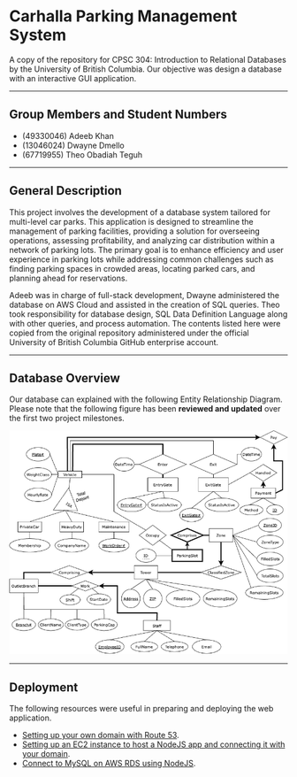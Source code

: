 # Carhalla Parking Management System

A copy of the repository for CPSC 304: Introduction to Relational Databases by the University of British Columbia. Our objective was design a database with an interactive GUI application.

---

## Group Members and Student Numbers

- (49330046) Adeeb Khan
- (13046024) Dwayne Dmello
- (67719955) Theo Obadiah Teguh

---

## General Description

This project involves the development of a database system tailored for multi-level car parks. This application is designed to streamline the management of parking facilities, providing a solution for overseeing operations, assessing profitability, and analyzing car distribution within a network of parking lots. The primary goal is to enhance efficiency and user experience in parking lots while addressing common challenges such as finding parking spaces in crowded areas, locating parked cars, and planning ahead for reservations.

Adeeb was in charge of full-stack development, Dwayne administered the database on AWS Cloud and assisted in the creation of SQL queries. Theo took responsibility for database design, SQL Data Definition Language along with other queries, and process automation. The contents listed here were copied from the original repository administered under the official University of British Columbia GitHub enterprise account.

---

## Database Overview

Our database can explained with the following Entity Relationship Diagram. Please note that the following figure has been **reviewed and updated** over the first two project milestones.

![Project_ERD](./Figures/ERD.drawio.png)

---

## Deployment

The following resources were useful in preparing and deploying the web application.
- [Setting up your own domain with Route 53](https://www.youtube.com/watch?v=jDz4j_kkyLA).
- [Setting up an EC2 instance to host a NodeJS app and connecting it with your domain](https://www.youtube.com/watch?v=nQdyiK7-VlQ).
- [Connect to MySQL on AWS RDS using NodeJS](https://www.youtube.com/watch?v=6Nt-Jl3CzxE&t=3s).

